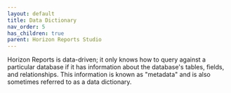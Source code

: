```yaml
---
layout: default
title: Data Dictionary
nav_order: 5
has_children: true
parent: Horizon Reports Studio
---
```


Horizon Reports is data-driven; it only knows how to query against a particular database if it has information about the database's tables, fields, and relationships. This information is known as "metadata" and is also sometimes referred to as a data dictionary.
